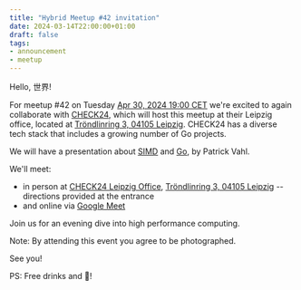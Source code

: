 ```yaml
---
title: "Hybrid Meetup #42 invitation"
date: 2024-03-14T22:00:00+01:00
draft: false
tags:
- announcement
- meetup
---
```


Hello, 世界!

For meetup #42 on Tuesday [Apr 30, 2024 19:00
CET](https://www.meetup.com/leipzig-golang/events/298066357) we're excited to again
collaborate with [CHECK24](https://www.check24.de/), which will host this
meetup at their Leipzig office, located at [Tröndlinring 3, 04105
Leipzig](https://maps.app.goo.gl/hWKDzUNSYuHcRCew6). CHECK24 has a diverse tech stack that includes a growing number of Go projects.

We will have a presentation about
[SIMD](http://ftp.cvut.cz/kernel/people/geoff/cell/ps3-linux-docs/CellProgrammingTutorial/BasicsOfSIMDProgramming.html)
and [Go](https://github.com/alivanz/go-simd), by Patrick Vahl.

We'll meet:

* in person at [CHECK24 Leipzig Office](https://maps.app.goo.gl/hWKDzUNSYuHcRCew6), [Tröndlinring 3, 04105 Leipzig](https://maps.app.goo.gl/hWKDzUNSYuHcRCew6) -- directions provided at the entrance
* and online via [Google Meet](https://meet.google.com/dcv-bnyb-vxk)

Join us for an evening dive into high performance computing.

Note: By attending this event you agree to be photographed.

See you!

PS: Free drinks and 🍕!

<!--

TODO: outreach.

* [ ] slack: XXX
* [ ] linkedin: XXX
* [ ] linkedin: XXX

-->
